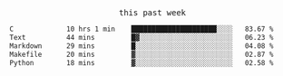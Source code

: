 <p align="center"><samp>this past week</samp></p>
<!--START_SECTION:waka-->

```txt
C             10 hrs 1 min    █████████████████████░░░░   83.67 %
Text          44 mins         █▓░░░░░░░░░░░░░░░░░░░░░░░   06.23 %
Markdown      29 mins         █░░░░░░░░░░░░░░░░░░░░░░░░   04.08 %
Makefile      20 mins         ▓░░░░░░░░░░░░░░░░░░░░░░░░   02.87 %
Python        18 mins         ▓░░░░░░░░░░░░░░░░░░░░░░░░   02.58 %
```

<!--END_SECTION:waka-->


